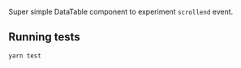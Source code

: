 Super simple DataTable component to experiment `scrollend` event.

## Running tests

```bash
yarn test
```
